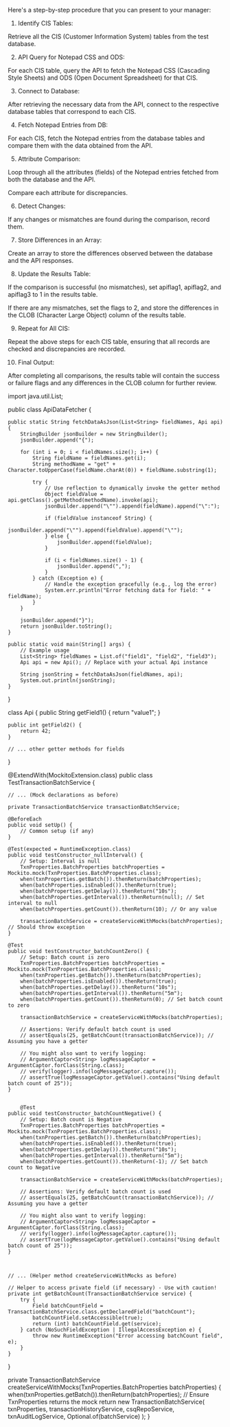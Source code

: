 Here's a step-by-step procedure that you can present to your manager:

1. Identify CIS Tables:

Retrieve all the CIS (Customer Information System) tables from the test database.



2. API Query for Notepad CSS and ODS:

For each CIS table, query the API to fetch the Notepad CSS (Cascading Style Sheets) and ODS (Open Document Spreadsheet) for that CIS.



3. Connect to Database:

After retrieving the necessary data from the API, connect to the respective database tables that correspond to each CIS.



4. Fetch Notepad Entries from DB:

For each CIS, fetch the Notepad entries from the database tables and compare them with the data obtained from the API.



5. Attribute Comparison:

Loop through all the attributes (fields) of the Notepad entries fetched from both the database and the API.

Compare each attribute for discrepancies.



6. Detect Changes:

If any changes or mismatches are found during the comparison, record them.



7. Store Differences in an Array:

Create an array to store the differences observed between the database and the API responses.



8. Update the Results Table:

If the comparison is successful (no mismatches), set apiflag1, apiflag2, and apiflag3 to 1 in the results table.

If there are any mismatches, set the flags to 2, and store the differences in the CLOB (Character Large Object) column of the results table.



9. Repeat for All CIS:

Repeat the above steps for each CIS table, ensuring that all records are checked and discrepancies are recorded.



10. Final Output:

After completing all comparisons, the results table will contain the success or failure flags and any differences in the CLOB column for further review.


import java.util.List;

public class ApiDataFetcher {

    public static String fetchDataAsJson(List<String> fieldNames, Api api) {
        StringBuilder jsonBuilder = new StringBuilder();
        jsonBuilder.append("{");

        for (int i = 0; i < fieldNames.size(); i++) {
            String fieldName = fieldNames.get(i);
            String methodName = "get" + Character.toUpperCase(fieldName.charAt(0)) + fieldName.substring(1);

            try {
                // Use reflection to dynamically invoke the getter method
                Object fieldValue = api.getClass().getMethod(methodName).invoke(api);
                jsonBuilder.append("\"").append(fieldName).append("\":");

                if (fieldValue instanceof String) {
                    jsonBuilder.append("\"").append(fieldValue).append("\"");
                } else {
                    jsonBuilder.append(fieldValue);
                }

                if (i < fieldNames.size() - 1) {
                    jsonBuilder.append(",");
                }
            } catch (Exception e) {
                // Handle the exception gracefully (e.g., log the error)
                System.err.println("Error fetching data for field: " + fieldName);
            }
        }

        jsonBuilder.append("}");
        return jsonBuilder.toString();
    }

    public static void main(String[] args) {
        // Example usage
        List<String> fieldNames = List.of("field1", "field2", "field3");
        Api api = new Api(); // Replace with your actual Api instance

        String jsonString = fetchDataAsJson(fieldNames, api);
        System.out.println(jsonString);
    }
}

class Api {
    public String getField1() {
        return "value1";
    }

    public int getField2() {
        return 42;
    }

    // ... other getter methods for fields
}




@ExtendWith(MockitoExtension.class)
public class TestTransactionBatchService {

    // ... (Mock declarations as before)

    private TransactionBatchService transactionBatchService;

    @BeforeEach
    public void setUp() {
        // Common setup (if any)
    }

    @Test(expected = RuntimeException.class)
    public void testConstructor_nullInterval() {
        // Setup: Interval is null
        TxnProperties.BatchProperties batchProperties = Mockito.mock(TxnProperties.BatchProperties.class);
        when(txnProperties.getBatch()).thenReturn(batchProperties);
        when(batchProperties.isEnabled()).thenReturn(true);
        when(batchProperties.getDelay()).thenReturn("10s");
        when(batchProperties.getInterval()).thenReturn(null); // Set interval to null
        when(batchProperties.getCount()).thenReturn(10); // Or any value

        transactionBatchService = createServiceWithMocks(batchProperties); // Should throw exception
    }

    @Test
    public void testConstructor_batchCountZero() {
        // Setup: Batch count is zero
        TxnProperties.BatchProperties batchProperties = Mockito.mock(TxnProperties.BatchProperties.class);
        when(txnProperties.getBatch()).thenReturn(batchProperties);
        when(batchProperties.isEnabled()).thenReturn(true);
        when(batchProperties.getDelay()).thenReturn("10s");
        when(batchProperties.getInterval()).thenReturn("5m");
        when(batchProperties.getCount()).thenReturn(0); // Set batch count to zero

        transactionBatchService = createServiceWithMocks(batchProperties);

        // Assertions: Verify default batch count is used
        // assertEquals(25, getBatchCount(transactionBatchService)); // Assuming you have a getter

        // You might also want to verify logging:
        // ArgumentCaptor<String> logMessageCaptor = ArgumentCaptor.forClass(String.class);
        // verify(logger).info(logMessageCaptor.capture());
        // assertTrue(logMessageCaptor.getValue().contains("Using default batch count of 25"));
    }


        @Test
    public void testConstructor_batchCountNegative() {
        // Setup: Batch count is Negative
        TxnProperties.BatchProperties batchProperties = Mockito.mock(TxnProperties.BatchProperties.class);
        when(txnProperties.getBatch()).thenReturn(batchProperties);
        when(batchProperties.isEnabled()).thenReturn(true);
        when(batchProperties.getDelay()).thenReturn("10s");
        when(batchProperties.getInterval()).thenReturn("5m");
        when(batchProperties.getCount()).thenReturn(-1); // Set batch count to Negative

        transactionBatchService = createServiceWithMocks(batchProperties);

        // Assertions: Verify default batch count is used
        // assertEquals(25, getBatchCount(transactionBatchService)); // Assuming you have a getter

        // You might also want to verify logging:
        // ArgumentCaptor<String> logMessageCaptor = ArgumentCaptor.forClass(String.class);
        // verify(logger).info(logMessageCaptor.capture());
        // assertTrue(logMessageCaptor.getValue().contains("Using default batch count of 25"));
    }



    // ... (Helper method createServiceWithMocks as before)

    // Helper to access private field (if necessary) - Use with caution!
    private int getBatchCount(TransactionBatchService service) {
        try {
            Field batchCountField = TransactionBatchService.class.getDeclaredField("batchCount");
            batchCountField.setAccessible(true);
            return (int) batchCountField.get(service);
        } catch (NoSuchFieldException | IllegalAccessException e) {
            throw new RuntimeException("Error accessing batchCount field", e);
        }
    }

}







private TransactionBatchService createServiceWithMocks(TxnProperties.BatchProperties batchProperties) {
    when(txnProperties.getBatch()).thenReturn(batchProperties); // Ensure TxnProperties returns the mock
    return new TransactionBatchService(
            txnProperties,
            transactionHistoryService,
            csqRepoService,
            txnAuditLogService,
            Optional.of(batchService)
    );
}

